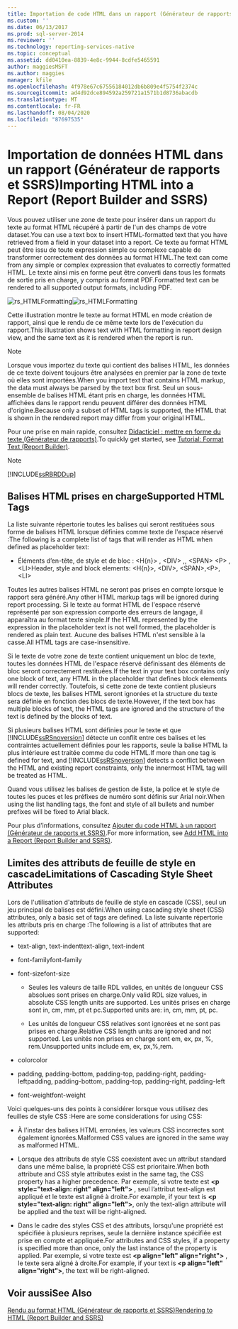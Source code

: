 ```yaml
---
title: Importation de code HTML dans un rapport (Générateur de rapports et SSRS) | Microsoft Docs
ms.custom: ''
ms.date: 06/13/2017
ms.prod: sql-server-2014
ms.reviewer: ''
ms.technology: reporting-services-native
ms.topic: conceptual
ms.assetid: dd0410ea-8839-4e8c-9944-8cdfe5465591
author: maggiesMSFT
ms.author: maggies
manager: kfile
ms.openlocfilehash: 4f978e67c67556184012db6b809e4f5754f2374c
ms.sourcegitcommit: ad4d92dce894592a259721a1571b1d8736abacdb
ms.translationtype: MT
ms.contentlocale: fr-FR
ms.lasthandoff: 08/04/2020
ms.locfileid: "87697535"
---
```

# <a name="importing-html-into-a-report-report-builder-and-ssrs"></a><span data-ttu-id="04d42-102">Importation de données HTML dans un rapport (Générateur de rapports et SSRS)</span><span class="sxs-lookup"><span data-stu-id="04d42-102">Importing HTML into a Report (Report Builder and SSRS)</span></span>
  <span data-ttu-id="04d42-103">Vous pouvez utiliser une zone de texte pour insérer dans un rapport du texte au format HTML récupéré à partir de l'un des champs de votre dataset.</span><span class="sxs-lookup"><span data-stu-id="04d42-103">You can use a text box to insert HTML-formatted text that you have retrieved from a field in your dataset into a report.</span></span> <span data-ttu-id="04d42-104">Ce texte au format HTML peut être issu de toute expression simple ou complexe capable de transformer correctement des données au format HTML.</span><span class="sxs-lookup"><span data-stu-id="04d42-104">The text can come from any simple or complex expression that evaluates to correctly formatted HTML.</span></span> <span data-ttu-id="04d42-105">Le texte ainsi mis en forme peut être converti dans tous les formats de sortie pris en charge, y compris au format PDF.</span><span class="sxs-lookup"><span data-stu-id="04d42-105">Formatted text can be rendered to all supported output formats, including PDF.</span></span>  
  
 <span data-ttu-id="04d42-106">![rs_HTMLFormatting](../media/rs-htmlformatting.gif "rs_HTMLFormatting")</span><span class="sxs-lookup"><span data-stu-id="04d42-106">![rs_HTMLFormatting](../media/rs-htmlformatting.gif "rs_HTMLFormatting")</span></span>  
  
 <span data-ttu-id="04d42-107">Cette illustration montre le texte au format HTML en mode création de rapport, ainsi que le rendu de ce même texte lors de l'exécution du rapport.</span><span class="sxs-lookup"><span data-stu-id="04d42-107">This illustration shows text with HTML formatting in report design view, and the same text as it is rendered when the report is run.</span></span>  
  
> [!NOTE]  
>  <span data-ttu-id="04d42-108">Lorsque vous importez du texte qui contient des balises HTML, les données de ce texte doivent toujours être analysées en premier par la zone de texte où elles sont importées.</span><span class="sxs-lookup"><span data-stu-id="04d42-108">When you import text that contains HTML markup, the data must always be parsed by the text box first.</span></span> <span data-ttu-id="04d42-109">Seul un sous-ensemble de balises HTML étant pris en charge, les données HTML affichées dans le rapport rendu peuvent différer des données HTML d'origine.</span><span class="sxs-lookup"><span data-stu-id="04d42-109">Because only a subset of HTML tags is supported, the HTML that is shown in the rendered report may differ from your original HTML.</span></span>  
  
 <span data-ttu-id="04d42-110">Pour une prise en main rapide, consultez [Didacticiel : mettre en forme du texte &#40;Générateur de rapports&#41;](../tutorial-format-text-report-builder.md).</span><span class="sxs-lookup"><span data-stu-id="04d42-110">To quickly get started, see [Tutorial: Format Text &#40;Report Builder&#41;](../tutorial-format-text-report-builder.md).</span></span>  
  
> [!NOTE]  
>  [!INCLUDE[ssRBRDDup](../../includes/ssrbrddup-md.md)]  
  
## <a name="supported-html-tags"></a><span data-ttu-id="04d42-111">Balises HTML prises en charge</span><span class="sxs-lookup"><span data-stu-id="04d42-111">Supported HTML Tags</span></span>  
 <span data-ttu-id="04d42-112">La liste suivante répertorie toutes les balises qui seront restituées sous forme de balises HTML lorsque définies comme texte de l'espace réservé :</span><span class="sxs-lookup"><span data-stu-id="04d42-112">The following is a complete list of tags that will render as HTML when defined as placeholder text:</span></span>  
  
-   <span data-ttu-id="04d42-113">Éléments d’en-tête, de style et de bloc : \<H{n}> , \<DIV> ,, \<SPAN> \<P> ,\<LI></span><span class="sxs-lookup"><span data-stu-id="04d42-113">Header, style and block elements: \<H{n}>, \<DIV>, \<SPAN>,\<P>, \<LI></span></span>  
  
 <span data-ttu-id="04d42-114">Toutes les autres balises HTML ne seront pas prises en compte lorsque le rapport sera généré.</span><span class="sxs-lookup"><span data-stu-id="04d42-114">Any other HTML markup tags will be ignored during report processing.</span></span> <span data-ttu-id="04d42-115">Si le texte au format HTML de l'espace réservé représenté par son expression comporte des erreurs de langage, il apparaîtra au format texte simple.</span><span class="sxs-lookup"><span data-stu-id="04d42-115">If the HTML represented by the expression in the placeholder text is not well formed, the placeholder is rendered as plain text.</span></span> <span data-ttu-id="04d42-116">Aucune des balises HTML n'est sensible à la casse.</span><span class="sxs-lookup"><span data-stu-id="04d42-116">All HTML tags are case-insensitive.</span></span>  
  
 <span data-ttu-id="04d42-117">Si le texte de votre zone de texte contient uniquement un bloc de texte, toutes les données HTML de l'espace réservé définissant des éléments de bloc seront correctement restituées.</span><span class="sxs-lookup"><span data-stu-id="04d42-117">If the text in your text box contains only one block of text, any HTML in the placeholder that defines block elements will render correctly.</span></span> <span data-ttu-id="04d42-118">Toutefois, si cette zone de texte contient plusieurs blocs de texte, les balises HTML seront ignorées et la structure du texte sera définie en fonction des blocs de texte.</span><span class="sxs-lookup"><span data-stu-id="04d42-118">However, if the text box has multiple blocks of text, the HTML tags are ignored and the structure of the text is defined by the blocks of text.</span></span>  
  
 <span data-ttu-id="04d42-119">Si plusieurs balises HTML sont définies pour le texte et que [!INCLUDE[ssRSnoversion](../../includes/ssrsnoversion-md.md)] détecte un conflit entre ces balises et les contraintes actuellement définies pour les rapports, seule la balise HTML la plus intérieure est traitée comme du code HTML.</span><span class="sxs-lookup"><span data-stu-id="04d42-119">If more than one tag is defined for text, and [!INCLUDE[ssRSnoversion](../../includes/ssrsnoversion-md.md)] detects a conflict between the HTML and existing report constraints, only the innermost HTML tag will be treated as HTML.</span></span>  
  
 <span data-ttu-id="04d42-120">Quand vous utilisez les balises de gestion de liste, la police et le style de toutes les puces et les préfixes de numéro sont définis sur Arial noir.</span><span class="sxs-lookup"><span data-stu-id="04d42-120">When using the list handling tags, the font and style of all bullets and number prefixes will be fixed to Arial black.</span></span>  
  
 <span data-ttu-id="04d42-121">Pour plus d’informations, consultez [Ajouter du code HTML à un rapport &#40;Générateur de rapports et SSRS&#41;](add-html-into-a-report-report-builder-and-ssrs.md).</span><span class="sxs-lookup"><span data-stu-id="04d42-121">For more information, see [Add HTML into a Report &#40;Report Builder and SSRS&#41;](add-html-into-a-report-report-builder-and-ssrs.md).</span></span>  
  
## <a name="limitations-of-cascading-style-sheet-attributes"></a><span data-ttu-id="04d42-122">Limites des attributs de feuille de style en cascade</span><span class="sxs-lookup"><span data-stu-id="04d42-122">Limitations of Cascading Style Sheet Attributes</span></span>  
 <span data-ttu-id="04d42-123">Lors de l'utilisation d'attributs de feuille de style en cascade (CSS), seul un jeu principal de balises est défini.</span><span class="sxs-lookup"><span data-stu-id="04d42-123">When using cascading style sheet (CSS) attributes, only a basic set of tags are defined.</span></span> <span data-ttu-id="04d42-124">La liste suivante répertorie les attributs pris en charge :</span><span class="sxs-lookup"><span data-stu-id="04d42-124">The following is a list of attributes that are supported:</span></span>  
  
-   <span data-ttu-id="04d42-125">text-align, text-indent</span><span class="sxs-lookup"><span data-stu-id="04d42-125">text-align, text-indent</span></span>  
  
-   <span data-ttu-id="04d42-126">font-family</span><span class="sxs-lookup"><span data-stu-id="04d42-126">font-family</span></span>  
  
-   <span data-ttu-id="04d42-127">font-size</span><span class="sxs-lookup"><span data-stu-id="04d42-127">font-size</span></span>  
  
    -   <span data-ttu-id="04d42-128">Seules les valeurs de taille RDL valides, en unités de longueur CSS absolues sont prises en charge.</span><span class="sxs-lookup"><span data-stu-id="04d42-128">Only valid RDL size values, in absolute CSS length units are supported.</span></span> <span data-ttu-id="04d42-129">Les unités prises en charge sont in, cm, mm, pt et pc.</span><span class="sxs-lookup"><span data-stu-id="04d42-129">Supported units are: in, cm, mm, pt, pc.</span></span>  
  
    -   <span data-ttu-id="04d42-130">Les unités de longueur CSS relatives sont ignorées et ne sont pas prises en charge.</span><span class="sxs-lookup"><span data-stu-id="04d42-130">Relative CSS length units are ignored and not supported.</span></span> <span data-ttu-id="04d42-131">Les unités non prises en charge sont em, ex, px, %, rem.</span><span class="sxs-lookup"><span data-stu-id="04d42-131">Unsupported units include em, ex, px,%,rem.</span></span>  
  
-   <span data-ttu-id="04d42-132">color</span><span class="sxs-lookup"><span data-stu-id="04d42-132">color</span></span>  
  
-   <span data-ttu-id="04d42-133">padding, padding-bottom, padding-top, padding-right, padding-left</span><span class="sxs-lookup"><span data-stu-id="04d42-133">padding, padding-bottom, padding-top, padding-right, padding-left</span></span>  
  
-   <span data-ttu-id="04d42-134">font-weight</span><span class="sxs-lookup"><span data-stu-id="04d42-134">font-weight</span></span>  
  
 <span data-ttu-id="04d42-135">Voici quelques-uns des points à considérer lorsque vous utilisez des feuilles de style CSS :</span><span class="sxs-lookup"><span data-stu-id="04d42-135">Here are some considerations for using CSS:</span></span>  
  
-   <span data-ttu-id="04d42-136">À l'instar des balises HTML erronées, les valeurs CSS incorrectes sont également ignorées.</span><span class="sxs-lookup"><span data-stu-id="04d42-136">Malformed CSS values are ignored in the same way as malformed HTML.</span></span>  
  
-   <span data-ttu-id="04d42-137">Lorsque des attributs de style CSS coexistent avec un attribut standard dans une même balise, la propriété CSS est prioritaire.</span><span class="sxs-lookup"><span data-stu-id="04d42-137">When both attribute and CSS style attributes exist in the same tag, the CSS property has a higher precedence.</span></span> <span data-ttu-id="04d42-138">Par exemple, si votre texte est **\<p style="text-align: right" align="left">** , seul l’attribut text-align est appliqué et le texte est aligné à droite.</span><span class="sxs-lookup"><span data-stu-id="04d42-138">For example, if your text is **\<p style="text-align: right" align="left">**, only the text-align attribute will be applied and the text will be right-aligned.</span></span>  
  
-   <span data-ttu-id="04d42-139">Dans le cadre des styles CSS et des attributs, lorsqu'une propriété est spécifiée à plusieurs reprises, seule la dernière instance spécifiée est prise en compte et appliquée.</span><span class="sxs-lookup"><span data-stu-id="04d42-139">For attributes and CSS styles, if a property is specified more than once, only the last instance of the property is applied.</span></span> <span data-ttu-id="04d42-140">Par exemple, si votre texte est **\<p align="left" align="right">** , le texte sera aligné à droite.</span><span class="sxs-lookup"><span data-stu-id="04d42-140">For example, if your text is **\<p align="left" align="right">**, the text will be right-aligned.</span></span>  
  
## <a name="see-also"></a><span data-ttu-id="04d42-141">Voir aussi</span><span class="sxs-lookup"><span data-stu-id="04d42-141">See Also</span></span>  
 [<span data-ttu-id="04d42-142">Rendu au format HTML &#40;Générateur de rapports et SSRS&#41;</span><span class="sxs-lookup"><span data-stu-id="04d42-142">Rendering to HTML &#40;Report Builder and SSRS&#41;</span></span>](../report-builder/rendering-to-html-report-builder-and-ssrs.md)  
  
  
